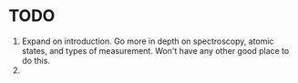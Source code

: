 TODO
====

1. Expand on introduction. Go more in depth on spectroscopy, atomic
   states, and types of measurement. Won't have any other good place to
   do this.
2. 
